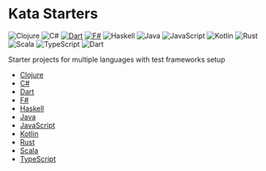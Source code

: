 # Kata Starters

![Clojure](https://img.shields.io/badge/Clojure-%23Clojure.svg?style=for-the-badge&logo=Clojure&logoColor=Clojure)
![C#](https://img.shields.io/badge/c%23-%23239120.svg?style=for-the-badge&logo=c-sharp&logoColor=white)
[![Dart](https://img.shields.io/badge/Dart-%230175C2?style=for-the-badge&logo=Dart&logoColor=white)](https://dart.dev)
[![F#](https://img.shields.io/badge/F%23-3498DB?style=for-the-badge&logo=f-sharp&logoColor=white)](https://fsharp.org)
![Haskell](https://img.shields.io/badge/Haskell-5e5086?style=for-the-badge&logo=haskell&logoColor=white)
![Java](https://img.shields.io/badge/java-%23ED8B00.svg?style=for-the-badge&logo=java&logoColor=white)
![JavaScript](https://img.shields.io/badge/JavaScript-323330?style=for-the-badge&logo=javascript&logoColor=F7DF1E)
![Kotlin](https://img.shields.io/badge/Kotlin-7F52FF?style=for-the-badge&logo=kotlin&logoColor=white)
![Rust](https://img.shields.io/badge/Rust-000000?style=for-the-badge&logo=rust&logoColor=white)
![Scala](https://img.shields.io/badge/Scala-DC322F?style=for-the-badge&logo=scala&logoColor=white)
![TypeScript](https://img.shields.io/badge/typescript-%23007ACC.svg?style=for-the-badge&logo=typescript&logoColor=white)
![Dart](https://img.shields.io/badge/dart-%23007ACC.svg?style=for-the-badge&logo=dart&logoColor=white)

Starter projects for multiple languages with test frameworks setup

- [Clojure](clojure/README.md)
- [C#](csharp/README.md)
- [Dart](dart/README.md)
- [F#](fsharp/README.md)
- [Haskell](haskell/README.md)
- [Java](java/README.md)
- [JavaScript](javascript/node-with-jest/README.md)
- [Kotlin](kotlin/README.md)
- [Rust](rust/README.md)
- [Scala](scala/README.md)
- [TypeScript](typescript/README.md)
